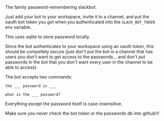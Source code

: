 The family password-remembering slackbot.Just add your bot to your workspace, invite it to a channel, and put the oauth bot token you got when you authenticated into the `SLACK_BOT_TOKEN` env variable.This uses sqlite to store password locally.Since the bot authenticates to your workspace using an oauth token, this should be compeltely secure (just don't put the bot in a channel that has users you don't want to get access to the passwords... and don't put passwords in the bot that you don't want every user in the channel to be able to access).The bot accepts two commands:`the ___ password is ___``what is the ___ password?`Everything except the password itself is case-insensitive.Make sure you never check the bot token or the passwords db into github!!!